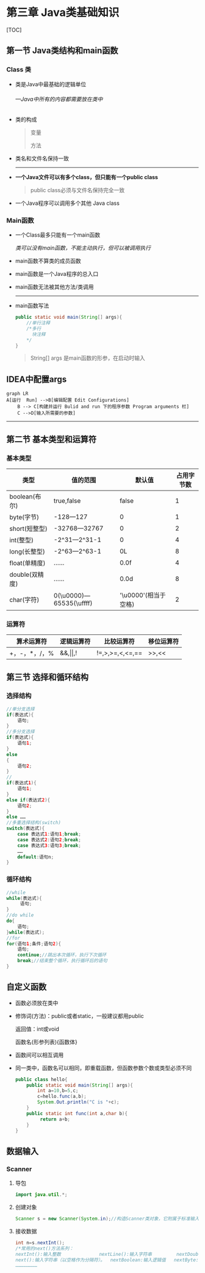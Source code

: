 # 第三章 Java类基础知识

[TOC]

## 第一节 Java类结构和main函数

### Class 类

- 类是Java中最基础的逻辑单位

  ###### —Java中所有的内容都需要放在类中

- 类的构成

  > 变量
  >
  > 方法

- 类名和文件名保持一致

  ------

  

- **一个Java文件可以有多个class，但只能有一个public class**

  > public class必须与文件名保持完全一致

- 一个Java程序可以调用多个其他 Java class

### Main函数

- 一个Class最多只能有一个main函数

  *类可以没有main函数，不能主动执行，但可以被调用执行*

- main函数不算类的成员函数

- main函数是一个Java程序的总入口

- main函数无法被其他方法/类调用

  ------

  

- main函数写法

  ```java
  public static void main(String[] args){
      //单行注释
      /*多行
        块注释
      */
  }
  ```

  > String[] args  是main函数的形参，在启动时输入


## IDEA中配置args

```mermaid
graph LR
A[运行  Run] -->B[编辑配置 Edit Configurations]
    B --> C[构建并运行 Bulid and run 下的程序参数 Program arguments 栏]
    C -->D[输入所需要的参数]
```

------

## 第二节 基本类型和运算符

### 基本类型

| 类型           | 值的范围                | 默认值               | 占用字节数 |
| -------------- | ----------------------- | -------------------- | ---------- |
| boolean(布尔)  | true,false              | false                | 1          |
| byte(字节)     | -128—127                | 0                    | 1          |
| short(短整型)  | -32768—32767            | 0                    | 2          |
| int(整型)      | -2^31—2^31-1            | 0                    | 4          |
| long(长整型)   | -2^63—2^63-1            | 0L                   | 8          |
| float(单精度)  | ……                      | 0.0f                 | 4          |
| double(双精度) | ……                      | 0.0d                 | 8          |
| char(字符)     | 0(\u0000)—65535(\uffff) | '\u0000'(相当于空格) | 2          |

### 运算符

| 算术运算符    | 逻辑运算符 | 比较运算符      | 移位运算符 |
| ------------- | ---------- | --------------- | ---------- |
| +，-，*，/，% | &&,\|\|,!  | !=,>,>=,<,<=,== | >>,<<      |

## 第三节 选择和循环结构

### 选择结构

```java
//单分支选择
if(表达式){
    语句;
}
//多分支选择
if(表达式){
    语句1;
}
else
{
    语句2;
}
//
if(表达式1){
    语句1;
}
else if(表达式2){
    语句2;
}
else ……
//多重选择结构(switch)
switch(表达式){
    case 表达式1:语句1;break;
    case 表达式2:语句2;break;
    case 表达式3:语句3;break;
    ……
    default:语句n;
}
```

### 循环结构

```java
//while
while(表达式){
     语句;
}
//do while
do{
    语句;
}while(表达式);
//for
for(语句1;条件;语句2){
    语句;
    continue;//跳出本次循环，执行下次循环
    break;//结束整个循环，执行循环后的语句
}
```

## 自定义函数

- 函数必须放在类中

- 修饰词(方法)：public或者static，一般建议都用public

  返回值：int或void

  函数名(形参列表){函数体}

- 函数间可以相互调用

- 同一类中，函数名可以相同，即重载函数，但函数参数个数或类型必须不同

  ```java
  public class hello{
      public static void main(String[] args){
          int a=10,b=5,c;
          c=hello.func(a,b);
          System.Out.println("C is "+c);
      }
      public static int func(int a,char b){
           return a+b;
      }
  }
  ```

  

## 数据输入

### Scanner

1. 导包

   ```java
   import java.util.*;
   ```

2. 创建对象

   ```java
   Scanner s = new Scanner(System.in);//构造Scanner类对象，它附属于标准输入流System.in
   ```

3. 接收数据

   ```java
   int n=s.nextInt();
   /*常用的next()方法系列：  
   nextInt():输入整数              nextLine():输入字符串         nextDouble():输入双精度数     
   next():输入字符串（以空格作为分隔符）。  nextBoolean:输入逻辑值   nextByte:输入字符
   ……………………
   ```

   
